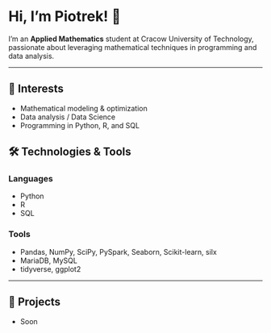 # Hi, I’m Piotrek! 👋

I’m an **Applied Mathematics** student at Cracow University of Technology, passionate about leveraging mathematical techniques in programming and data analysis.

---

## 🎯 Interests
- Mathematical modeling & optimization  
- Data analysis / Data Science  
- Programming in Python, R, and SQL  

## 🛠 Technologies & Tools
### Languages
- Python
- R
- SQL
### Tools
- Pandas, NumPy, SciPy, PySpark, Seaborn, Scikit-learn, silx
- MariaDB, MySQL
- tidyverse, ggplot2

---

## 🚀 Projects
- Soon
